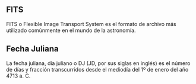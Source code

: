 ## FITS

FITS o Flexible Image Transport System es el formato de archivo más utilizado comúnmente en el mundo de la astronomía.

## Fecha Juliana

La fecha juliana, día juliano o DJ (JD, por sus siglas en inglés) es el número de días y fracción transcurridos desde el mediodía del 1º de enero del año 4713 a. C.